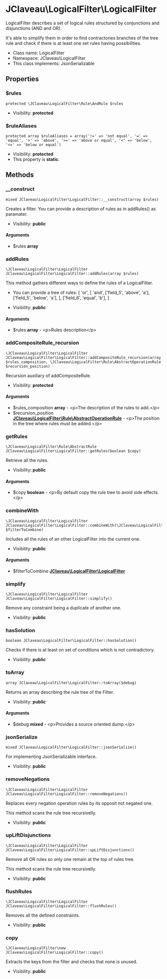 JClaveau\LogicalFilter\LogicalFilter
===============

LogicalFilter describes a set of logical rules structured by
conjunctions and disjunctions (AND and OR).

It's able to simplify them in order to find contractories branches
of the tree rule and check if there is at least one set rules having
possibilities.


* Class name: LogicalFilter
* Namespace: JClaveau\LogicalFilter
* This class implements: JsonSerializable




Properties
----------


### $rules

    protected \JClaveau\LogicalFilter\Rule\AndRule $rules





* Visibility: **protected**


### $ruleAliases

    protected array $ruleAliases = array('!=' => 'not equal', '=' => 'equal', '>' => 'above', '>=' => 'above or equal', '<' => 'below', '<=' => 'below or equal')





* Visibility: **protected**
* This property is **static**.


Methods
-------


### __construct

    mixed JClaveau\LogicalFilter\LogicalFilter::__construct(array $rules)

Creates a filter. You can provide a description of rules as in
addRules() as paramater.



* Visibility: **public**


#### Arguments
* $rules **array**



### addRules

    \JClaveau\LogicalFilter\LogicalFilter JClaveau\LogicalFilter\LogicalFilter::addRules(array $rules)

This method gathers different ways to define the rules of a LogicalFilter.

+ You can provide a tree of rules:
[
     'or',
     [
         'and',
         ['field_5', 'above', 'a'],
         ['field_5', 'below', 'a'],
     ],
     ['field_6', 'equal', 'b'],
 ]

* Visibility: **public**


#### Arguments
* $rules **array** - &lt;p&gt;Rules description&lt;/p&gt;



### addCompositeRule_recursion

    \JClaveau\LogicalFilter\LogicalFilter JClaveau\LogicalFilter\LogicalFilter::addCompositeRule_recursion(array $rules_composition, \JClaveau\LogicalFilter\Rule\AbstractOperationRule $recursion_position)

Recursion auxiliary of addCompositeRule.



* Visibility: **protected**


#### Arguments
* $rules_composition **array** - &lt;p&gt;The description of the
                                                 rules to add.&lt;/p&gt;
* $recursion_position **[JClaveau\LogicalFilter\Rule\AbstractOperationRule](JClaveau-LogicalFilter-Rule-AbstractOperationRule.md)** - &lt;p&gt;The position in the
                                                 tree where rules must
                                                 be added.&lt;/p&gt;



### getRules

    \JClaveau\LogicalFilter\Rule\AbstractRule JClaveau\LogicalFilter\LogicalFilter::getRules(boolean $copy)

Retrieve all the rules.



* Visibility: **public**


#### Arguments
* $copy **boolean** - &lt;p&gt;By default copy the rule tree to avoid side effects.&lt;/p&gt;



### combineWith

    \JClaveau\LogicalFilter\LogicalFilter JClaveau\LogicalFilter\LogicalFilter::combineWith(\JClaveau\LogicalFilter\LogicalFilter $filterToCombine)

Includes all the rules of an other LogicalFilter into the current one.



* Visibility: **public**


#### Arguments
* $filterToCombine **[JClaveau\LogicalFilter\LogicalFilter](JClaveau-LogicalFilter-LogicalFilter.md)**



### simplify

    \JClaveau\LogicalFilter\LogicalFilter JClaveau\LogicalFilter\LogicalFilter::simplify()

Remove any constraint being a duplicate of another one.



* Visibility: **public**




### hasSolution

    boolean JClaveau\LogicalFilter\LogicalFilter::hasSolution()

Checks if there is at least on set of conditions which is not
contradictory.



* Visibility: **public**




### toArray

    array JClaveau\LogicalFilter\LogicalFilter::toArray($debug)

Returns an array describing the rule tree of the Filter.



* Visibility: **public**


#### Arguments
* $debug **mixed** - &lt;p&gt;Provides a source oriented dump.&lt;/p&gt;



### jsonSerialize

    mixed JClaveau\LogicalFilter\LogicalFilter::jsonSerialize()

For implementing JsonSerializable interface.



* Visibility: **public**




### removeNegations

    \JClaveau\LogicalFilter\LogicalFilter JClaveau\LogicalFilter\LogicalFilter::removeNegations()

Replaces every negation operation rules by its opposit not negated
one.

This method scans the rule tree recursivelly.

* Visibility: **public**




### upLiftDisjunctions

    \JClaveau\LogicalFilter\LogicalFilter JClaveau\LogicalFilter\LogicalFilter::upLiftDisjunctions()

Remove all OR rules so only one remain at the top of rules tree.

This method scans the rule tree recursivelly.

* Visibility: **public**




### flushRules

    \JClaveau\LogicalFilter\LogicalFilter JClaveau\LogicalFilter\LogicalFilter::flushRules()

Removes all the defined constraints.



* Visibility: **public**




### copy

    \JClaveau\LogicalFilter\new JClaveau\LogicalFilter\LogicalFilter::copy()

Extracts the keys from the filter and checks that none is unused.



* Visibility: **public**



